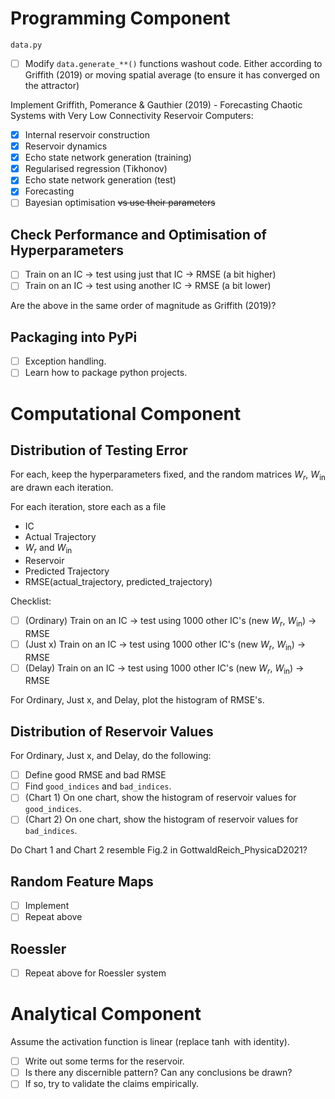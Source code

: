 # Programming Component
`data.py`
- [ ] Modify `data.generate_**()` functions washout code. Either according to 
Griffith (2019) or moving spatial average (to ensure it has converged on the
attractor)

Implement Griffith, Pomerance & Gauthier (2019) - Forecasting Chaotic Systems
with Very Low Connectivity Reservoir Computers:
- [x] Internal reservoir construction
- [x] Reservoir dynamics
- [x] Echo state network generation (training)
- [x] Regularised regression (Tikhonov)
- [x] Echo state network generation (test)
- [x] Forecasting
- [ ] Bayesian optimisation ~~vs use their parameters~~

## Check Performance and Optimisation of Hyperparameters
- [ ] Train on an IC -> test using just that IC -> RMSE (a bit higher)
- [ ] Train on an IC -> test using another IC -> RMSE (a bit lower)

Are the above in the same order of magnitude as Griffith (2019)?

## Packaging into PyPi
- [ ] Exception handling.
- [ ] Learn how to package python projects.

# Computational Component

## Distribution of Testing Error
For each, keep the hyperparameters fixed, and the random matrices $W_r$,
$W_{\text{in}}$ are drawn each iteration. 

For each iteration, store each as a file
- IC
- Actual Trajectory
- $W_r$ and $W_{\text{in}}$
- Reservoir
- Predicted Trajectory
- RMSE(actual_trajectory, predicted_trajectory)

Checklist:
- [ ] (Ordinary) Train on an IC -> test using 1000 other IC's (new $W_r$, $W_{\text{in}}$) -> RMSE
- [ ] (Just x) Train on an IC -> test using 1000 other IC's (new $W_r$, $W_{\text{in}}$) -> RMSE
- [ ] (Delay) Train on an IC -> test using 1000 other IC's (new $W_r$, $W_{\text{in}}$) -> RMSE

For Ordinary, Just x, and Delay, plot the histogram of RMSE's. 

## Distribution of Reservoir Values
For Ordinary, Just x, and Delay, do the following:
- [ ] Define good RMSE and bad RMSE
- [ ] Find `good_indices` and `bad_indices`.
- [ ] (Chart 1) On one chart, show the histogram of reservoir values for 
`good_indices`.
- [ ] (Chart 2) On one chart, show the histogram of reservoir values for 
`bad_indices`.

Do Chart 1 and Chart 2 resemble Fig.2 in GottwaldReich_PhysicaD2021?

## Random Feature Maps
- [ ] Implement
- [ ] Repeat above

## Roessler
- [ ] Repeat above for Roessler system

# Analytical Component
Assume the activation function is linear (replace $\tanh$ with identity). 
- [ ] Write out some terms for the reservoir.
- [ ] Is there any discernible pattern? Can any conclusions be drawn?
- [ ] If so, try to validate the claims empirically. 